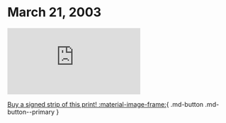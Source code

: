 # March 21, 2003

![](https://www.achewood.com/comic.php?date=03212003)

[Buy a signed strip of this print! :material-image-frame:](https://achewood-holiday-pop-up.myshopify.com/products/strip#03212003){ .md-button .md-button--primary }

